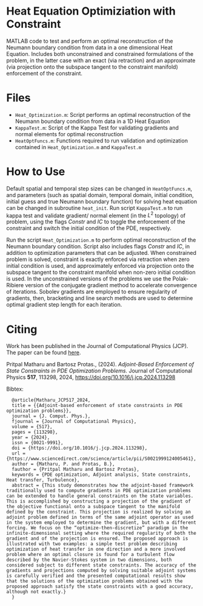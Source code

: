 # Heat Equation Optimiziation with Constraint
MATLAB code to test and perform an optimal reconstruction of the Neumann boundary condition from data in a one dimensional Heat Equation. Includes both unconstrained and constrained formulations of the problem, in the latter case with an exact (via retraction) and an approximate (via projection onto the subspace tangent to the constraint manifold) enforcement of the constraint.

# Files
- `Heat_Optimization.m`: Script performs an optimal reconstruction of the Neumann boundary condition from data in a 1D Heat Equation
- `KappaTest.m`: Script of the Kappa Test for validating gradients and normal elements for optimal reconstruction
- `HeatOptFuncs.m`: Functions required to run validation and optimization contained in `Heat_Optimization.m` and `KappaTest.m`

# How to Use
Default spatial and temporal step sizes can be changed in `HeatOptFuncs.m`, and parameters (such as spatial domain, temporal domain, initial condition, initial guess and true Neumann boundary function) for solving heat equation can be changed in subroutine `heat_init`. Run script `KappaTest.m` to run kappa test and validate gradient/ normal element (in the $L^2$ topology) of problem, using the flags *Constr* and *IC* to toggle the enforcement of the constraint and switch the initial condition of the PDE, respectively.

Run the script `Heat_Optimization.m` to perform optimal reconstruction of the Neumann boundary condition. Script also includes flags *Constr* and *IC*, in addition to optimization parameters that can be adjusted. When constrained problem is solved, constraint is exactly enforced via retraction when zero initial condition is used, and approximately enforced via projection onto the subspace tangent to the constraint manifold when non-zero initial condition is used. In the unconstrained versions of the problems we use the Polak-Ribiere version of the conjugate gradient method to accelerate convergence of iterations. Sobolev gradients are employed to ensure regularity of gradients, then, bracketing and line search methods are used to determine optimal gradient step length for each iteration. 

# Citing
Work has been published in the Journal of Computational Physics (JCP). The paper can be found [here](https://doi.org/10.1016/j.jcp.2024.113298).

Pritpal Matharu and Bartosz Protas., (2024). *Adjoint-Based Enforcement of State Constraints in PDE Optimization Problems.* Journal of Computational Physics **517**, 113298, 2024, https://doi.org/10.1016/j.jcp.2024.113298

Bibtex:
```
  @article{Matharu_JCP517_2024,
  title = {{Adjoint-based enforcement of state constraints in PDE optimization problems}},
  journal = {J. Comput. Phys.},
  fjournal = {Journal of Computational Physics},
  volume = {517},
  pages = {113298},
  year = {2024},
  issn = {0021-9991},
  doi = {https://doi.org/10.1016/j.jcp.2024.113298},
  url = {https://www.sciencedirect.com/science/article/pii/S0021999124005461},
  author = {Matharu, P. and Protas, B.},
  fauthor = {Pritpal Matharu and Bartosz Protas},
  keywords = {PDE optimization, Adjoint analysis, State constraints, Heat transfer, Turbulence},
  abstract = {This study demonstrates how the adjoint-based framework traditionally used to compute gradients in PDE optimization problems can be extended to handle general constraints on the state variables. This is accomplished by constructing a projection of the gradient of the objective functional onto a subspace tangent to the manifold defined by the constraint. This projection is realized by solving an adjoint problem defined in terms of the same adjoint operator as used in the system employed to determine the gradient, but with a different forcing. We focus on the “optimize-then-discretize” paradigm in the infinite-dimensional setting where the required regularity of both the gradient and of the projection is ensured. The proposed approach is illustrated with two examples: a simple test problem describing optimization of heat transfer in one direction and a more involved problem where an optimal closure is found for a turbulent flow described by the Navier-Stokes system in two dimensions, both considered subject to different state constraints. The accuracy of the gradients and projections computed by solving suitable adjoint systems is carefully verified and the presented computational results show that the solutions of the optimization problems obtained with the proposed approach satisfy the state constraints with a good accuracy, although not exactly.}
  }
```
